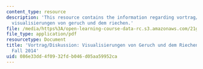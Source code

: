 ```yaml
---
content_type: resource
description: 'This resource contains the information regarding vortrag/diskussion:
  visualisierungen von geruch und dem riechen.'
file: /media/https%3A/open-learning-course-data-rc.s3.amazonaws.com/21g-412-advanced-german-literature-culture-madness-murder-mysteries-fall-2014/086e33dd4f0932fdb046d05aa59952ca_MIT21G_412F14_Wo14-15_Pre.pdf
file_type: application/pdf
resourcetype: Document
title: 'Vortrag/Diskussion: Visualisierungen von Geruch und dem Riechen - 21G.412
  Fall 2014'
uid: 086e33dd-4f09-32fd-b046-d05aa59952ca
---
```

